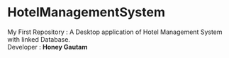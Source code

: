 # HotelManagementSystem
My First Repository : A Desktop application of Hotel Management System with linked Database.<br>
Developer : <b>Honey Gautam</b>
